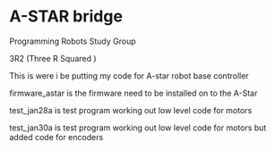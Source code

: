 # A-STAR bridge
Programming Robots Study Group


3R2 (Three R Squared )
 

This is were i be putting my code for A-star robot base controller

firmware_astar is the firmware need to be installed on to the A-Star

test_jan28a  is test program working out low level code for motors


test_jan30a  is test program working out low level code for motors but added code for encoders


